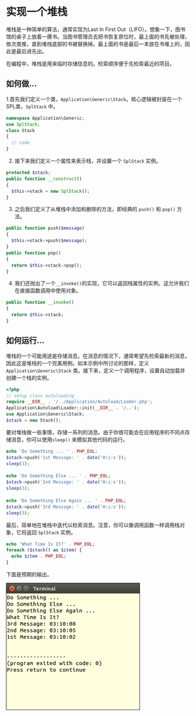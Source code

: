 # 实现一个堆栈

堆栈是一种简单的算法，通常实现为Last In First Out（LIFO）。想象一下，图书馆的桌子上放着一摞书。当图书管理员去把书恢复原位时，最上面的书先被处理，依次类推，直到堆栈底部的书被替换掉。最上面的书是最后一本放在书堆上的，因此是最后进先出。

在编程中，堆栈是用来临时存储信息的。检索顺序便于先检索最近的项目。

## 如何做...

1.首先我们定义一个类，`Application\Generic\Stack`。核心逻辑被封装在一个SPL类，`SplStack` 中。

```php
namespace Application\Generic;
use SplStack;
class Stack
{
  // code
}
```

2. 接下来我们定义一个属性来表示栈，并设置一个 `SplStack` 实例。

```php
protected $stack;
public function __construct()
{
  $this->stack = new SplStack();
}
```

3. 之后我们定义了从堆栈中添加和删除的方法，即经典的 `push()` 和 `pop()` 方法。

```php
public function push($message)
{
  $this->stack->push($message);
}
public function pop()
{
  return $this->stack->pop();
}
```

4. 我们还抛出了一个`__invoke()`的实现，它可以返回栈属性的实例。这允许我们在直接函数调用中使用对象。

```php
public function __invoke()
{
  return $this->stack;
}
```

## 如何运行...

堆栈的一个可能用途是存储消息。在消息的情况下，通常希望先检索最新的消息，因此这是堆栈的一个完美用例。如本示例中所讨论的那样，定义 `Application\Generic\Stack` 类。接下来，定义一个调用程序，设置自动加载并创建一个栈的实例。

```php
<?php
// setup class autoloading
require __DIR__ . '/../Application/Autoload/Loader.php';
Application\Autoload\Loader::init(__DIR__ . '/..');
use Application\Generic\Stack;
$stack = new Stack();
```

要对堆栈做一些事情，存储一系列的消息。由于你很可能会在应用程序的不同点存储消息，你可以使用`sleep()` 来模拟其他代码的运行。

```php
echo 'Do Something ... ' . PHP_EOL;
$stack->push('1st Message: ' . date('H:i:s'));
sleep(3);

echo 'Do Something Else ... ' . PHP_EOL;
$stack->push('2nd Message: ' . date('H:i:s'));
sleep(3);

echo 'Do Something Else Again ... ' . PHP_EOL;
$stack->push('3rd Message: ' . date('H:i:s'));
sleep(3);
```

最后，简单地在堆栈中迭代以检索消息。注意，你可以像调用函数一样调用栈对象，它将返回 `SplStack` 实例。

```php
echo 'What Time Is It?' . PHP_EOL;
foreach ($stack() as $item) {
  echo $item . PHP_EOL;
}
```

下面是预期的输出。

![](../../.gitbook/assets/image%20%28124%29.png)

